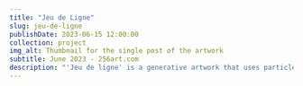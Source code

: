 ```yaml
---
title: "Jeu de Ligne"
slug: jeu-de-ligne
publishDate: 2023-06-15 12:00:00
collection: project
img_alt: Thumbnail for the single post of the artwork
subtitle: June 2023 - 256art.com
description: "'Jeu de ligne' is a generative artwork that uses particles, movement, and constraint. As the initial composition glides across the canvas, columns and rows emerge from the particles getting trapped on the margin."
---
```


<div class='work-image-row'>
  <img src='/assets/jeudeligne/jdl.jpg' alt='' class='work-image' />
  <img src='/assets/jeudeligne/jdl2.jpg' alt='' class='work-image' />
  <img src='/assets/jeudeligne/jdl3.jpg' alt='' class='work-image' />
  <img src='/assets/jeudeligne/jdl4.jpg' alt='' class='work-image' />
  <img src='/assets/jeudeligne/jdl5.jpg' alt='' class='work-image' />
  <img src='/assets/jeudeligne/jdl6.jpg' alt='' class='work-image' />
  <img src='/assets/jeudeligne/jdl7.jpg' alt='' class='work-image' />
</div>
